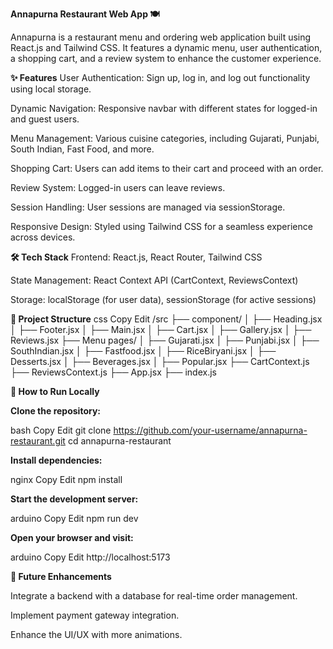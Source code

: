 **Annapurna Restaurant Web App 🍽️**

Annapurna is a restaurant menu and ordering web application built using React.js and Tailwind CSS. It features a dynamic menu, user authentication, a shopping cart, and a review system to enhance the customer experience.

**✨ Features**
User Authentication: Sign up, log in, and log out functionality using local storage.

Dynamic Navigation: Responsive navbar with different states for logged-in and guest users.

Menu Management: Various cuisine categories, including Gujarati, Punjabi, South Indian, Fast Food, and more.

Shopping Cart: Users can add items to their cart and proceed with an order.

Review System: Logged-in users can leave reviews.

Session Handling: User sessions are managed via sessionStorage.

Responsive Design: Styled using Tailwind CSS for a seamless experience across devices.

**🛠️ Tech Stack**
Frontend: React.js, React Router, Tailwind CSS

State Management: React Context API (CartContext, ReviewsContext)

Storage: localStorage (for user data), sessionStorage (for active sessions)

**📂 Project Structure**
css
Copy
Edit
/src
  ├── component/
  │   ├── Heading.jsx
  │   ├── Footer.jsx
  │   ├── Main.jsx
  │   ├── Cart.jsx
  │   ├── Gallery.jsx
  │   ├── Reviews.jsx
  ├── Menu pages/
  │   ├── Gujarati.jsx
  │   ├── Punjabi.jsx
  │   ├── SouthIndian.jsx
  │   ├── Fastfood.jsx
  │   ├── RiceBiryani.jsx
  │   ├── Desserts.jsx
  │   ├── Beverages.jsx
  │   ├── Popular.jsx
  ├── CartContext.js
  ├── ReviewsContext.js
  ├── App.jsx
  ├── index.js
  
**🚀 How to Run Locally**

**Clone the repository:**

bash
Copy
Edit
git clone https://github.com/your-username/annapurna-restaurant.git
cd annapurna-restaurant

**Install dependencies:**

nginx
Copy
Edit
npm install

**Start the development server:**

arduino
Copy
Edit
npm run dev

**Open your browser and visit:**

arduino
Copy
Edit
http://localhost:5173

**📌 Future Enhancements**

Integrate a backend with a database for real-time order management.

Implement payment gateway integration.

Enhance the UI/UX with more animations.
